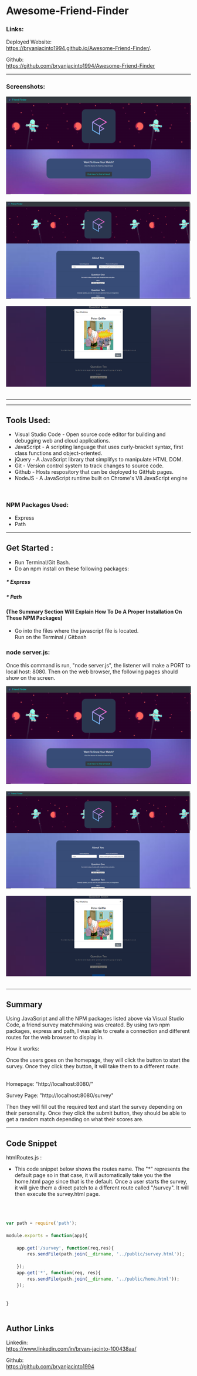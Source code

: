 # Awesome-Friend-Finder

### Links: 

Deployed Website: <br>
https://bryanjacinto1994.github.io/Awesome-Friend-Finder/.
<br>

Github: <br>
https://github.com/bryanjacinto1994/Awesome-Friend-Finder


<hr>

### Screenshots: <br>
![Site](./Screenshots/survey.png) <br> <br>
![Site](./Screenshots/survey2.png) <br> <br>
![Site](./Screenshots/survey1.png) <br> <br> <hr>

<hr>


## Tools Used:

* Visual Studio Code - Open source code editor for building and debugging web and cloud applications.
* JavaScript - A scripting language that uses curly-bracket syntax, first class functions and object-oriented.
* jQuery - A JavaScript library that simplifys to manipulate HTML DOM.
* Git - Version control system to track changes to source code.
* Github - Hosts respository that can be deployed to GitHub pages.
* NodeJS - A JavaScript runtime built on Chrome's V8 JavaScript engine
<br>

### NPM Packages Used:

* Express
* Path



<hr>

## Get Started :
* Run Terminal/Git Bash.
* Do an npm install on these following packages:<br>
##### * Express
##### * Path


#### (The Summary Section Will Explain How To Do A Proper Installation On These NPM Packages)
* Go into the files where the javascript file is located. <br>
Run on the Terminal / Gitbash<br>
### node server.js:
Once this command is run, "node server.js", the listener will make a PORT to local host: 8080. Then on the web browser, the following pages should show on the screen.

![Site](./Screenshots/survey.png) <br> <br>
![Site](./Screenshots/survey2.png) <br> <br>
![Site](./Screenshots/survey1.png) <br> <br> <hr>


## Summary

Using JavaScript and all the NPM packages listed above via Visual Studio Code, a friend survey matchmaking was created. By using two npm packages, express and path, I was able to create a connection and different routes for the web browser to display in. 

How it works:

Once the users goes on the homepage, they will click the button to start the survey. Once they click they button, it will take them to a different route.<br><br>

Homepage: "http://localhost:8080/" <br>

Survey Page: "http://localhost:8080/survey" <br>

Then they will fill out the required text and start the survey depending on their personality. Once they click the submit button, they should be able to get a random match depending on what their scores are.






<hr>





## Code Snippet

htmlRoutes.js : <br>

*  This code snippet below shows the routes name. The "*" represents the default page so in that case, it will automatically take you the the home.html page since that is the default. Once a user starts the survey, it will give them a direct patch to a different route called "/survey". It will then execute the survey.html page.
<br> 

```javascript

var path = require('path');

module.exports = function(app){

    app.get('/survey', function(req,res){
        res.sendFile(path.join(__dirname, '../public/survey.html'));

    });
    app.get('*', function(req, res){
        res.sendFile(path.join(__dirname, '../public/home.html'));
    });

    
}
    
```





## Author Links
Linkedin:<br>
https://www.linkedin.com/in/bryan-jacinto-100438aa/

Github:<br>
https://github.com/bryanjacinto1994
